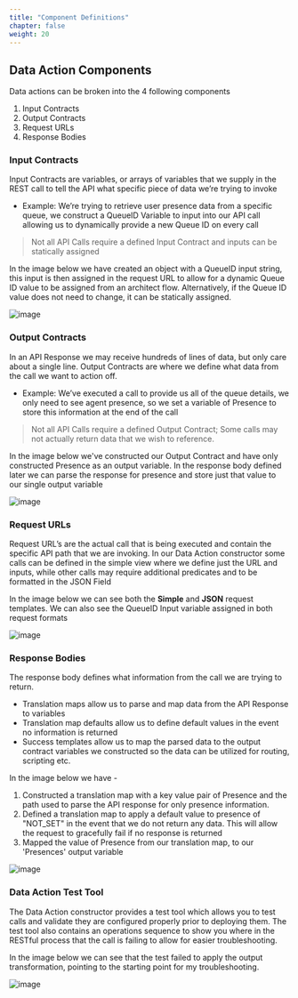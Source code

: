 ```yaml
---
title: "Component Definitions"
chapter: false
weight: 20
---
```


## Data Action Components

Data actions can be broken into the 4 following components

1. Input Contracts
2. Output Contracts
3. Request URLs
4. Response Bodies

### Input Contracts
Input Contracts are variables, or arrays of variables that we supply in the REST call to tell the API what specific piece of data we’re trying to invoke
  * Example: We’re trying to retrieve user presence data from a specific queue, we construct a QueueID Variable to input into our API call allowing us to dynamically provide a new Queue ID on every call

> Not all API Calls require a defined Input Contract and inputs can be statically assigned

In the image below we have created an object with a QueueID input string, this input is then assigned in the request URL to allow for a dynamic Queue ID value to be assigned from an architect flow. Alternatively, if the Queue ID value does not need to change, it can be statically assigned.

![image](/images/inputcontracts.PNG)

### Output Contracts
In an API Response we may receive hundreds of lines of data, but only care about a single line.
Output Contracts are where we define what data from the call we want to action off.
  * Example: We’ve executed a call to provide us all of the queue details, we only need to see agent presence, so we set a variable of Presence to store this information at the end of the call

  >Not all API Calls require a defined Output Contract; Some calls may not actually return data that we wish to reference.

In the image below we've constructed our Output Contract and have only constructed Presence as an output variable. In the response body defined later we can parse the response for presence and store just that value to our single output variable

![image](/images/outputcontracts.PNG)

### Request URLs
Request URL’s are the actual call that is being executed and contain the specific API path that we are invoking. In our Data Action constructor some calls can be defined in the simple view where we define just the URL and inputs, while other calls may require additional predicates and to be formatted in the JSON Field

In the image below we can see both the **Simple** and **JSON** request templates. We can also see the QueueID Input variable assigned in both request formats

![image](/images/requesturls.PNG)

### Response Bodies

The response body defines what information from the call we are trying to return. 
  * Translation maps allow us to parse and map data from the API Response to variables
  * Translation map defaults allow us to define  default values in the event no information is returned
  * Success templates allow us to map the parsed data to the output contract variables we constructed so the data can be utilized for routing, scripting etc.

In the image below we have -
1. Constructed a translation map with a key value pair of Presence and the path used to parse the API response for only presence information.
2. Defined a translation map to apply a default value to presence of "NOT_SET" in the event that we do not return any data. This will allow the request to gracefully fail if no response is returned
3. Mapped the value of Presence from our translation map, to our 'Presences' output variable

![image](/images/requesturls.PNG)

### Data Action Test Tool
The Data Action constructor provides a test tool which allows you to test calls and validate they are configured properly prior to deploying them. The test tool also contains an operations sequence to show you where in the RESTful process that the call is failing to allow for easier troubleshooting.

In the image below we can see that the test failed to apply the output transformation, pointing to the starting point for my troubleshooting.

![image](/images/testtool.PNG)